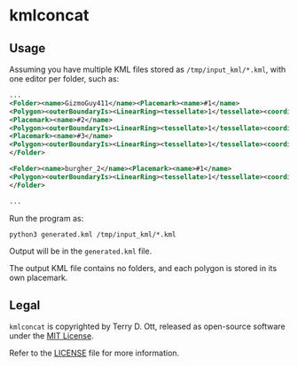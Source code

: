 # kmlconcat

## Usage

Assuming you have multiple KML files stored as `/tmp/input_kml/*.kml`, with
one editor per folder, such as:

``` XML
...
<Folder><name>GizmoGuy411</name><Placemark><name>#1</name>
<Polygon><outerBoundaryIs><LinearRing><tessellate>1</tessellate><coordinates>145.213165283203,14.3516682266844,0 145.424652099609,14.1200536153139,0 144.746246337891,13.1324357106785,0 144.463348388672,13.3650282856022,0 145.213165283203,14.3516682266844,0 </coordinates></LinearRing></outerBoundaryIs></Polygon></Placemark>
<Placemark><name>#2</name>
<Polygon><outerBoundaryIs><LinearRing><tessellate>1</tessellate><coordinates>-125.5078125,48.4692793171672,0 -122.783203125,49.3930998935057,0 -93.955078125,49.3358615911041,0 -87.890625,48.4692793171672,0 -82.001953125,45.4716882581046,0 -81.9140625,42.3057530030464,0 -79.541015625,43.0166973716967,0 -79.892578125,44.0994206852865,0 -69.2578125,47.8242201493502,0 -67.587890625,47.8242201493502,0 -65.390625,44.0362698095346,0 -79.892578125,30.5386078788546,0 -78.837890625,25.9728606959239,0 -80.419921875,24.1417409805043,0 -82.880859375,24.7817473378158,0 -84.814453125,29.0129443024249,0 -96.85546875,25.1800878089906,0 -100.107421875,26.3672638601294,0 -101.953125,29.243270277107,0 -103.88671875,28.2414888173017,0 -107.314453125,31.0670507727078,0 -117.24609375,31.816896886747,0 -123.662109375,35.4740916077303,0 -126.123046875,41.1248835992912,0 -125.5078125,48.4692793171672,0 </coordinates></LinearRing></outerBoundaryIs></Polygon></Placemark>
<Placemark><name>#3</name>
<Polygon><outerBoundaryIs><LinearRing><tessellate>1</tessellate><coordinates>-85.319824,42.142906,0 -82.089844,42.256848,0 -81.897583,40.742957,0 -85.437927,40.786711,0 -85.319824,42.142906,0 </coordinates></LinearRing></outerBoundaryIs></Polygon></Placemark>
</Folder>

<Folder><name>burgher_2</name><Placemark><name>#1</name>
<Polygon><outerBoundaryIs><LinearRing><tessellate>1</tessellate><coordinates>-81.12883,34.82508,0 -80.5327,34.81719,0 -80.51605,33.73804,0 -81.11755,33.7449,0 -81.12883,34.82508,0 </coordinates></LinearRing></outerBoundaryIs></Polygon></Placemark>
</Folder>

...
```

Run the program as:

``` Shell
python3 generated.kml /tmp/input_kml/*.kml
```

Output will be in the `generated.kml` file. 

The output KML file contains no folders, and each polygon is stored in its own placemark. 

## Legal

`kmlconcat` is copyrighted by Terry D. Ott, released as open-source software 
under the [MIT License](https://en.wikipedia.org/wiki/MIT_License). 

Refer to the
[LICENSE](https://github.com/TerryOtt/kmlconcat/blob/master/LICENSE) 
file for more information.
